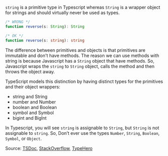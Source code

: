 `string` is a primitive type in Typescript whereas `String` is a wrapper object for strings and should virtually never be used as types.

```typescript
/* WRONG */
function reverse(s: String): String

/* OK */
function reverse(s: string): string
```

The difference between primitives and objects is that primitives are immutable and don't have methods.
The reason we can use methods with string is because Javascript has a `String` object that have methods. So, Javascript wraps the `string` to `String` object, calls the method and then throws the object away.

TypeScript models this distinction by having distinct types for the primitives and their object wrappers:

- string and String
- number and Number
- boolean and Boolean
- symbol and Symbol
- bigint and BigInt

In Typescript, you will see `string` is assignable to `String`, but `String` is not assignable to `string`. So, Don’t ever use the types `Number`, `String`, `Boolean`, `Symbol`, or `Object`.

Source: [TSDoc](https://www.typescriptlang.org/docs/handbook/declaration-files/do-s-and-don-ts.html), [StackOverflow](https://stackoverflow.com/questions/14727044/what-is-the-difference-between-types-string-and-string), [TypeHero](https://typehero.dev/challenge/primitive-data-types)
